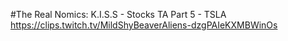 #The Real Nomics: K.I.S.S - Stocks TA Part 5 - TSLA
https://clips.twitch.tv/MildShyBeaverAliens-dzgPAIeKXMBWinOs
